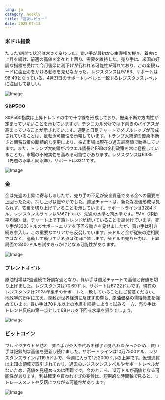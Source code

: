 ```yaml
---
lang: ja
category: weekly
title: "週次レビュー"
date: 2025-07-13
---
```


### 米ドル指数

たった1週間で状況は大きく変わった。買い手が最初から主導権を握り、着実に上昇を続け、前週の高値を楽々と上回り、需要を維持した。売り手は、米国の好調な指標を受けて今月後半に利下げが行われる可能性が薄れており、この楽観ムードに歯止めをかける動きを見せなかった。レジスタンスは97.63、サポートは96.49となっている。4月21日のサポートレベルと一致するレジスタンスレベルに注目してほしい。

![Image](https://markleighedu.github.io/img/Jul-2025/13-Jul-2025/usdindex.jpg)

### S&P500

S&P500指数は上昇トレンドの中で十字線を形成しており、優柔不断で方向性が定まっていないことを示していますが、テクニカル分析では下向きのバイアスが高まっていることが示されています。週足と日足チャートでダブルトップが形成されていることは、反転の可能性を示唆しています。トランプ大統領の優柔不断さと関税政策の断続的な変更により、株式市場は現在の過去最高値で動揺しています。また、トランプ大統領がパウエル議長とFRBの金利政策を常に軽視していることも、市場の不確実性を高める可能性があります。レジスタンスは6335（先週の水準と同水準）、サポートは6241です。

![Image](https://markleighedu.github.io/img/Jul-2025/13-Jul-2025/sp500.jpg)

### 金

金は先週の上昇に寄与しましたが、売り手の不足が安全資産である金への需要を上回ったため、押し上げは緩やかでした。週足チャートは、新たな高値形成は見られず、安値を切り上げていることを示しています。サポートラインは3284ドル、レジスタンスラインは3367ドルで、先週の水準と同水準です。EMA（移動平均線）は、チャート上で下落トレンドが続いていることを裏付けています。売り手が3300ドルのサポートエリアを下回る動きを見せましたが、買い手は引き続き参入し、この重要なエリアから反発しています。米ドルと金が従来の逆相関ではなく、連動して動いている点は注目に値します。米ドルの売り圧力は、上昇局面で3400ドルを試すきっかけとなる可能性があります。

![Image](https://markleighedu.github.io/img/Jul-2025/13-Jul-2025/gold.jpg)

### ブレントオイル

原油相場は2週連続で好調な週となり、買い手は週足チャートで高値と安値を切り上げました。レジスタンスは70.69ドル、サポートは67.22ドルです。現在のレジスタンスは2024年後半のサポートと一致していることにご留意ください。地政学的紛争に加え、関税が世界経済に及ぼす影響も、原油価格の需給懸念を強めています。買い手は70ドル以上の水準を維持しようと試みる一方、売り手はトレンド反転の第一歩として69ドルを下回る水準を狙うでしょう。

![Image](https://markleighedu.github.io/img/Jul-2025/13-Jul-2025/brentoil.jpg)

### ビットコイン

ブレイクアウトが訪れ…売り手が介入を試みる様子が見られなかったため、買い手は記録的な高値を更新し続けました。サポートラインは10万7500ドル、レジスタンスラインは119.5ドルで、今週に入って1万2000ドルの上昇です。仮想通貨は未知の領域で取引されており、過去のレジスタンスレベルやサポートレベルがないため、高値を見極めるのは困難です。今のところ、12万ドルが高値となる可能性があります。利益確定や買われすぎの兆候は、短期的な時間軸で見ると、リトレースメントや反落につながる可能性があります。

![Image](https://markleighedu.github.io/img/Jul-2025/13-Jul-2025/bitcoin.jpg)

